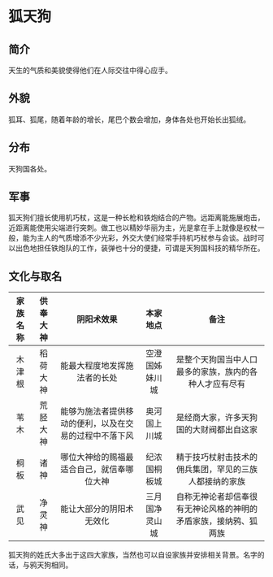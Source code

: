 # 狐天狗

## 简介

天生的气质和美貌使得他们在人际交往中得心应手。

## 外貌

狐耳、狐尾，随着年龄的增长，尾巴个数会增加，身体各处也开始长出狐绒。

## 分布

天狗国各处。

## 军事

狐天狗们擅长使用机巧杖，这是一种长枪和铁炮结合的产物。远距离能施展炮击，近距离能使用尖端进行突刺。做工也以精妙华丽为主，光是拿在手上就像是权杖一般，能为主人的气质增添不少光彩，外交大使们经常手持机巧杖参与会谈。战时可以出色地担任铁炮队的工作，装弹也十分的便捷，可谓是天狗国科技的精华所在。

## 文化与取名

家族名称|供奉大神|阴阳术效果|本家地点|备注
:--:|:--:|:--:|:--:|:--:
木津根|稻荷大神|能最大程度地发挥施法者的长处|空澄国姊妹川城|是整个天狗国当中人口最多的家族，族内的各种人才应有尽有
苇木|荒胫大神|能够为施法者提供移动的便利，以及在交易的过程中不落下风|奥河国上川城|是经商大家，许多天狗国的大财阀都出自这家
桐板|诸神|哪位大神给的赐福最适合自己，就信奉哪位大神|纪浓国桐板城|精于技巧杖射击技术的佣兵集团，罕见的三族人都接纳的家族
武见|净灵神|能让大部分的阴阳术无效化|三月国净灵山城|自称无神论者却信奉很有无神论风格的神明的矛盾家族，接纳鸦、狐两族

狐天狗的姓氏大多出于这四大家族，当然也可以自设家族并安排相关背景。名字的话，与鸦天狗相同。